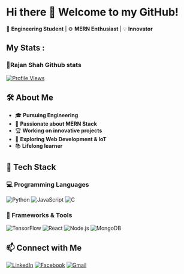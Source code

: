 # Hi there 👋 Welcome to my GitHub!  
🚀 **Engineering Student** | ⚙️ **MERN Enthusiast** | 💡 **Innovator** 

## My Stats :

### 🚀Rajan Shah Github stats
[![Profile Views](https://komarev.com/ghpvc/?username=rajanshah23&label=Profile%20Views&color=0e75b6&style=flat)](https://github.com/rajanshah23)

## 🛠️ About Me  
- 🎓 **Pursuing Engineering**
- 🤖 **Passionate about MERN Stack**
- 🏆 **Working on innovative projects**
- 🚀 **Exploring Web Development & IoT**
- 📚 **Lifelong learner**

## 🚀 Tech Stack  
### 💻 Programming Languages  
![Python](https://img.shields.io/badge/Python-3776AB?style=for-the-badge&logo=python&logoColor=white)
![JavaScript](https://img.shields.io/badge/JavaScript-F7DF1E?style=for-the-badge&logo=javascript&logoColor=black)
![C](https://img.shields.io/badge/C-00599C?style=for-the-badge&logo=c&logoColor=white)

### 🔧 Frameworks & Tools  
![TensorFlow](https://img.shields.io/badge/TensorFlow-FF6F00?style=for-the-badge&logo=tensorflow&logoColor=white)
![React](https://img.shields.io/badge/React-61DAFB?style=for-the-badge&logo=react&logoColor=black)
![Node.js](https://img.shields.io/badge/Node.js-43853D?style=for-the-badge&logo=node.js&logoColor=white)
![MongoDB](https://img.shields.io/badge/MongoDB-4EA94B?style=for-the-badge&logo=mongodb&logoColor=white)


## 📫 Connect with Me  
[![LinkedIn](https://img.shields.io/badge/LinkedIn-0077B5?style=for-the-badge&logo=linkedin&logoColor=white)](https://www.linkedin.com/in/rajan-kumar-gupta-16696532b/)
[![Facebook](https://img.shields.io/badge/Facebook-1877F2?style=for-the-badge&logo=facebook&logoColor=white)](https://www.facebook.com/profile.php?id=100025673313334)
[![Gmail](https://img.shields.io/badge/Email-D14836?style=for-the-badge&logo=gmail&logoColor=white)](mailto:shahrajan774@gmail.com)
